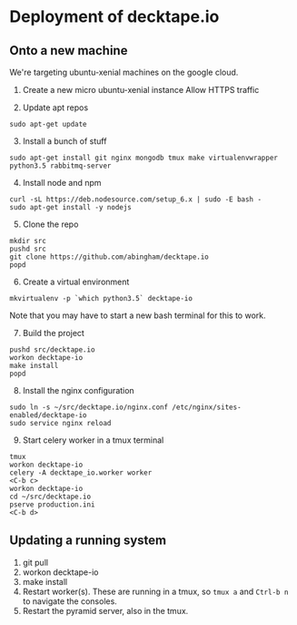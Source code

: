 # Deployment of decktape.io

## Onto a new machine

We're targeting ubuntu-xenial machines on the google cloud.

 1. Create a new micro ubuntu-xenial instance
 Allow HTTPS traffic

 2. Update apt repos

 ```
 sudo apt-get update
 ```

 3. Install a bunch of stuff

 ```
 sudo apt-get install git nginx mongodb tmux make virtualenvwrapper python3.5 rabbitmq-server
 ```

 4. Install node and npm
 ```
 curl -sL https://deb.nodesource.com/setup_6.x | sudo -E bash -
 sudo apt-get install -y nodejs
 ```

 5. Clone the repo

 ```
 mkdir src
 pushd src
 git clone https://github.com/abingham/decktape.io
 popd
 ```

 6. Create a virtual environment

 ```
 mkvirtualenv -p `which python3.5` decktape-io
 ```

 Note that you may have to start a new bash terminal for this to work.

 7. Build the project

 ```
 pushd src/decktape.io
 workon decktape-io
 make install
 popd
 ```

 8. Install the nginx configuration
 ```
 sudo ln -s ~/src/decktape.io/nginx.conf /etc/nginx/sites-enabled/decktape-io
 sudo service nginx reload
 ```

 9. Start celery worker in a tmux terminal
 ```
 tmux
 workon decktape-io
 celery -A decktape_io.worker worker
 <C-b c>
 workon decktape-io
 cd ~/src/decktape.io
 pserve production.ini
 <C-b d>
 ```

## Updating a running system

1. git pull
2. workon decktape-io
3. make install
4. Restart worker(s). These are running in a tmux, so `tmux a` and `Ctrl-b n` to navigate the consoles.
5. Restart the pyramid server, also in the tmux.
